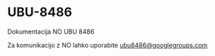# UBU-8486
Dokumentacija NO UBU 8486

Za komunikacijo z NO lahko uporabite ubu8486@googlegroups.com 
